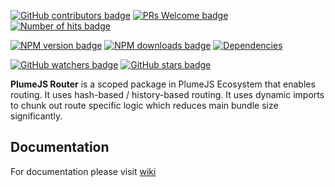 [![GitHub contributors badge](https://img.shields.io/github/contributors/kiranmantha/plumejs-router?color=blue)](https://GitHub.com/KiranMantha/plumejs-router/graphs/contributors/)
[![PRs Welcome badge](https://img.shields.io/badge/PRs-welcome-blue.svg)](https://GitHub.com/KiranMantha/plumejs-router/pulls)
[![Number of hits badge](https://img.shields.io/endpoint?url=https%3A%2F%2Fhits.dwyl.com%2Fkiranmantha%2Fplumejs-router.json&label=hits&color=blue)](http://hits.dwyl.com/KiranMantha/plumejs-router)

[![NPM version badge](https://img.shields.io/npm/v/@plumejs/router)](https://www.npmjs.com/package/@plumejs/router)
[![NPM downloads badge](https://img.shields.io/npm/dw/%40plumejs/router?color=blue)](https://www.npmjs.com/package/@plumejs/router)
[![Dependencies](https://img.shields.io/badge/Dependencies-%40plumejs%2Fcore-green)](https://GitHub.com/KiranMantha/plumejs)

[![GitHub watchers badge](https://img.shields.io/github/watchers/kiranmantha/plumejs-router?style=social)](https://github.com/kiranmantha/plumejs-router/watchers)
[![GitHub stars badge](https://img.shields.io/github/stars/kiranmantha/plumejs-router.svg?style=social&label=Star&maxAge=2592000)](https://GitHub.com/kiranmantha/plumejs-router/stargazers/)

**PlumeJS Router** is a scoped package in PlumeJS Ecosystem that enables routing. It uses hash-based / history-based routing. It uses dynamic imports to chunk out route specific logic which reduces main bundle size significantly.

## Documentation

For documentation please visit [wiki](https://github.com/KiranMantha/plumejs-router/wiki)
